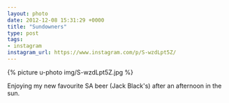 ```yaml
---
layout: photo
date: 2012-12-08 15:31:29 +0000
title: "Sundowners"
type: post
tags:
- instagram
instagram_url: https://www.instagram.com/p/S-wzdLpt5Z/
---
```


{% picture u-photo img/S-wzdLpt5Z.jpg %}

Enjoying my new favourite SA beer (Jack Black's) after an afternoon in the sun.
